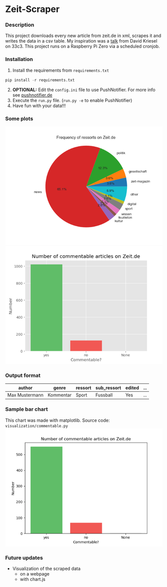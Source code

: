 # Zeit-Scraper
### Description
This project downloads every new article from zeit.de in xml, scrapes it and writes the data in a csv table.
My inspiration was a [talk](https://www.youtube.com/watch?v=-YpwsdRKt8Q) from David Kriesel on 33c3. This project
runs on a Raspberry Pi Zero via a scheduled cronjob.

### Installation
1. Install the requirements from `requirements.txt`
```python
pip install -r requirements.txt
```
2. __OPTIONAL:__ Edit the `config.ini` file to use PushNotifier. For more info see [pushnotifier.de](https://pushnotifier.de)
2. Execute the `run.py` file. (`run.py -e` to enable PushNotifier)
3. Have fun with your data!!!

### Some plots
![pie chart](https://raw.githubusercontent.com/tomg404/Zeit-Scraper/master/visualization/plots/ressort_frequency.png)
![bar chart](https://raw.githubusercontent.com/tomg404/Zeit-Scraper/master/visualization/plots/commentable.png)

### Output format
|author|genre|ressort|sub_ressort|edited|...|
|------|-----|-------|-----------|------|---|
|Max Mustermann|Kommentar|Sport|Fussball|Yes|...|

### Sample bar chart
This chart was made with matplotlib. Source code: `visualization/commentable.py`
![alt text](screenshots/commentable_articles.png)

### Future updates
+ Visualization of the scraped data
  + on a webpage
  + with chart.js
